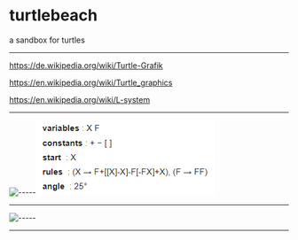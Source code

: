# turtlebeach
a sandbox for turtles

----

https://de.wikipedia.org/wiki/Turtle-Grafik

https://en.wikipedia.org/wiki/Turtle_graphics

https://en.wikipedia.org/wiki/L-system

----

![-----](https://upload.wikimedia.org/wikipedia/commons/4/4b/Fractal_Farn.gif)![-](https://github.com/Klaasbuilder/central/blob/main/FractalPlant.png?raw=true)

----

![-----](https://upload.wikimedia.org/wikipedia/commons/7/74/Dragon_trees.jpg)

----
